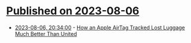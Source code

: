 # [Published on 2023-08-06](index.md)

* [2023-08-06, 20:34:00](https://apple.slashdot.org/story/23/08/06/1759242/how-an-apple-airtag-tracked-lost-luggage-much-better-than-united?utm_source=rss1.0mainlinkanon&utm_medium=feed) - [How an Apple AirTag Tracked Lost Luggage Much Better Than United](https://apple.slashdot.org/story/23/08/06/1759242/how-an-apple-airtag-tracked-lost-luggage-much-better-than-united?utm_source=rss1.0mainlinkanon&utm_medium=feed)
